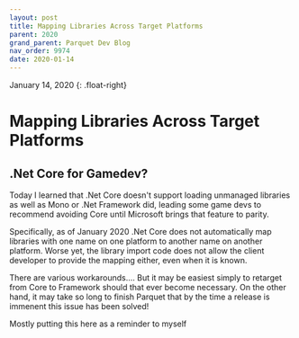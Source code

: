 ```yaml
---
layout: post
title: Mapping Libraries Across Target Platforms
parent: 2020
grand_parent: Parquet Dev Blog
nav_order: 9974
date: 2020-01-14
---
```

January 14, 2020
{: .float-right}

# Mapping Libraries Across Target Platforms

## .Net Core for Gamedev?

Today I learned that .Net Core doesn't support loading unmanaged libraries as well as Mono or .Net Framework did,
leading some game devs to recommend avoiding Core until Microsoft brings that feature to parity.

Specifically, as of January 2020 .Net Core does not automatically map libraries with one name on one platform to another name on another platform.
Worse yet, the library import code does not allow the client developer to provide the mapping either, even when it is known.

There are various workarounds....
But it may be easiest simply to retarget from Core to Framework should that ever become necessary.
On the other hand, it may take so long to finish Parquet that by the time a release is immenent this issue has been solved!

Mostly putting this here as a reminder to myself
